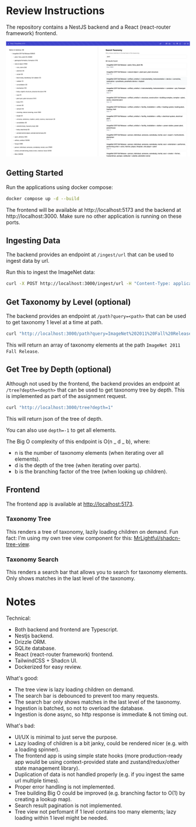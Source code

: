 # Review Instructions

The repository contains a NestJS backend and a React (react-router framework) frontend.

![Demo](demo.png)

## Getting Started

Run the applications using docker compose:

```bash
docker compose up -d --build
```

The frontend will be available at http://localhost:5173 and the backend at http://localhost:3000.
Make sure no other application is running on these ports.

## Ingesting Data

The backend provides an endpoint at `/ingest/url` that can be used to ingest data by url.

Run this to ingest the ImageNet data:

```bash
curl -X POST http://localhost:3000/ingest/url -H "Content-Type: application/json" -d '{"url": "https://raw.githubusercontent.com/tzutalin/ImageNet_Utils/refs/heads/master/detection_eval_tools/structure_released.xml"}'
```

## Get Taxonomy by Level (optional)

The backend provides an endpoint at `/path?query=<path>` that can be used to get taxonomy 1 level at a time at path.

```bash
curl "http://localhost:3000/path?query=ImageNet%202011%20Fall%20Release"
```

This will return an array of taxonomy elements at the path `ImageNet 2011 Fall Release`.

## Get Tree by Depth (optional)

Although not used by the frontend, the backend provides an endpoint at `/tree?depth=<depth>` that can be used to get taxonomy tree by depth. This is implemented as part of the assignment request.

```bash
curl "http://localhost:3000/tree?depth=1"
```

This will return json of the tree of depth.

You can also use `depth=-1` to get all elements.

The Big O complexity of this endpoint is O(n _ d _ b), where:

- n is the number of taxonomy elements (when iterating over all elements).
- d is the depth of the tree (when iterating over parts).
- b is the branching factor of the tree (when looking up children).

## Frontend

The frontend app is available at [http://localhost:5173](http://localhost:5173).

### Taxonomy Tree

This renders a tree of taxonomy, lazily loading children on demand.
Fun fact: I'm using my own tree view component for this: [MrLightful/shadcn-tree-view](https://github.com/MrLightful/shadcn-tree-view).

### Taxonomy Search

This renders a search bar that allows you to search for taxonomy elements.
Only shows matches in the last level of the taxonomy.

# Notes

Technical:

- Both backend and frontend are Typescript.
- Nestjs backend.
- Drizzle ORM.
- SQLite database.
- React (react-router framework) frontend.
- TailwindCSS + Shadcn UI.
- Dockerized for easy review.

What's good:

- The tree view is lazy loading children on demand.
- The search bar is debounced to prevent too many requests.
- The search bar only shows matches in the last level of the taxonomy.
- Ingestion is batched, so not to overload the database.
- Ingestion is done async, so http response is immediate & not timing out.

What's bad:

- UI/UX is minimal to just serve the purpose.
- Lazy loading of children is a bit janky, could be rendered nicer (e.g. with a loading spinner).
- The frontend app is using simple state hooks (more production-ready app would be using context-provided state and zustand/redux/other state management library).
- Duplication of data is not handled properly (e.g. if you ingest the same url multiple times).
- Proper error handling is not implemented.
- Tree building Big O could be improved (e.g. branching factor to O(1) by creating a lookup map).
- Search result pagination is not implemented.
- Tree view not perfomant if 1 level contains too many elements; lazy loading within 1 level might be needed.

